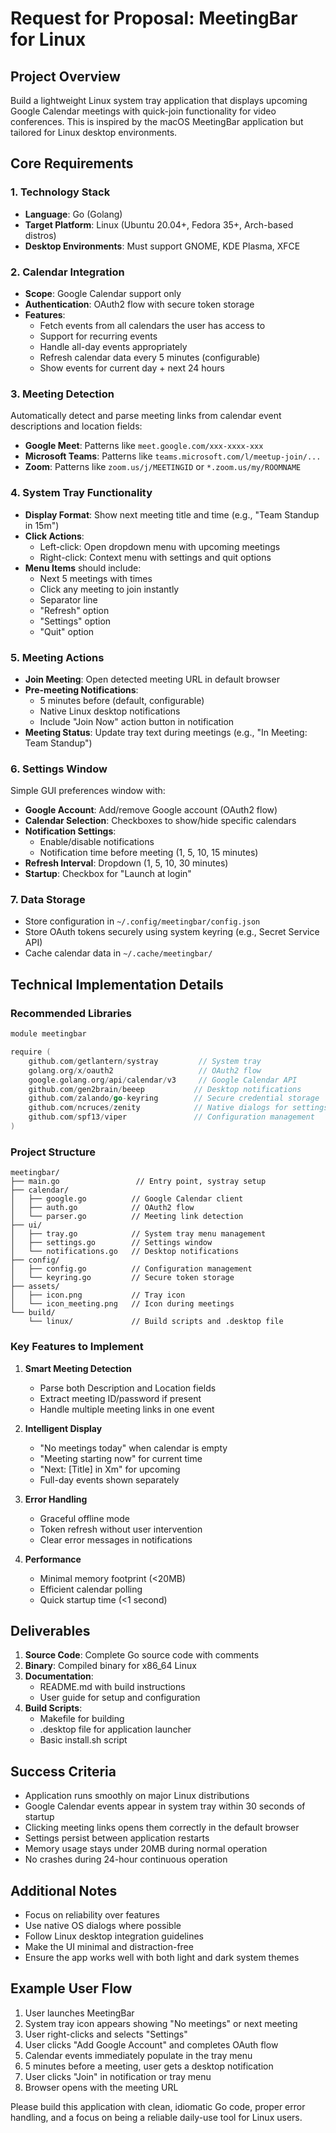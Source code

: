 # Request for Proposal: MeetingBar for Linux

## Project Overview

Build a lightweight Linux system tray application that displays upcoming Google Calendar meetings with quick-join functionality for video conferences. This is inspired by the macOS MeetingBar application but tailored for Linux desktop environments.

## Core Requirements

### 1. Technology Stack
- **Language**: Go (Golang)
- **Target Platform**: Linux (Ubuntu 20.04+, Fedora 35+, Arch-based distros)
- **Desktop Environments**: Must support GNOME, KDE Plasma, XFCE

### 2. Calendar Integration
- **Scope**: Google Calendar support only
- **Authentication**: OAuth2 flow with secure token storage
- **Features**:
  - Fetch events from all calendars the user has access to
  - Support for recurring events
  - Handle all-day events appropriately
  - Refresh calendar data every 5 minutes (configurable)
  - Show events for current day + next 24 hours

### 3. Meeting Detection
Automatically detect and parse meeting links from calendar event descriptions and location fields:
- **Google Meet**: Patterns like `meet.google.com/xxx-xxxx-xxx`
- **Microsoft Teams**: Patterns like `teams.microsoft.com/l/meetup-join/...`
- **Zoom**: Patterns like `zoom.us/j/MEETINGID` or `*.zoom.us/my/ROOMNAME`

### 4. System Tray Functionality
- **Display Format**: Show next meeting title and time (e.g., "Team Standup in 15m")
- **Click Actions**:
  - Left-click: Open dropdown menu with upcoming meetings
  - Right-click: Context menu with settings and quit options
- **Menu Items** should include:
  - Next 5 meetings with times
  - Click any meeting to join instantly
  - Separator line
  - "Refresh" option
  - "Settings" option
  - "Quit" option

### 5. Meeting Actions
- **Join Meeting**: Open detected meeting URL in default browser
- **Pre-meeting Notifications**: 
  - 5 minutes before (default, configurable)
  - Native Linux desktop notifications
  - Include "Join Now" action button in notification
- **Meeting Status**: Update tray text during meetings (e.g., "In Meeting: Team Standup")

### 6. Settings Window
Simple GUI preferences window with:
- **Google Account**: Add/remove Google account (OAuth2 flow)
- **Calendar Selection**: Checkboxes to show/hide specific calendars
- **Notification Settings**: 
  - Enable/disable notifications
  - Notification time before meeting (1, 5, 10, 15 minutes)
- **Refresh Interval**: Dropdown (1, 5, 10, 30 minutes)
- **Startup**: Checkbox for "Launch at login"

### 7. Data Storage
- Store configuration in `~/.config/meetingbar/config.json`
- Store OAuth tokens securely using system keyring (e.g., Secret Service API)
- Cache calendar data in `~/.cache/meetingbar/`

## Technical Implementation Details

### Recommended Libraries
```go
module meetingbar

require (
    github.com/getlantern/systray         // System tray
    golang.org/x/oauth2                   // OAuth2 flow
    google.golang.org/api/calendar/v3     // Google Calendar API
    github.com/gen2brain/beeep           // Desktop notifications
    github.com/zalando/go-keyring        // Secure credential storage
    github.com/ncruces/zenity            // Native dialogs for settings
    github.com/spf13/viper               // Configuration management
)
```

### Project Structure
```
meetingbar/
├── main.go                 // Entry point, systray setup
├── calendar/
│   ├── google.go          // Google Calendar client
│   ├── auth.go            // OAuth2 flow
│   └── parser.go          // Meeting link detection
├── ui/
│   ├── tray.go            // System tray menu management
│   ├── settings.go        // Settings window
│   └── notifications.go   // Desktop notifications
├── config/
│   ├── config.go          // Configuration management
│   └── keyring.go         // Secure token storage
├── assets/
│   ├── icon.png           // Tray icon
│   └── icon_meeting.png   // Icon during meetings
└── build/
    └── linux/             // Build scripts and .desktop file
```

### Key Features to Implement

1. **Smart Meeting Detection**
   - Parse both Description and Location fields
   - Extract meeting ID/password if present
   - Handle multiple meeting links in one event

2. **Intelligent Display**
   - "No meetings today" when calendar is empty
   - "Meeting starting now" for current time
   - "Next: [Title] in Xm" for upcoming
   - Full-day events shown separately

3. **Error Handling**
   - Graceful offline mode
   - Token refresh without user intervention
   - Clear error messages in notifications

4. **Performance**
   - Minimal memory footprint (<20MB)
   - Efficient calendar polling
   - Quick startup time (<1 second)

## Deliverables

1. **Source Code**: Complete Go source code with comments
2. **Binary**: Compiled binary for x86_64 Linux
3. **Documentation**:
   - README.md with build instructions
   - User guide for setup and configuration
4. **Build Scripts**:
   - Makefile for building
   - .desktop file for application launcher
   - Basic install.sh script

## Success Criteria

- Application runs smoothly on major Linux distributions
- Google Calendar events appear in system tray within 30 seconds of startup
- Clicking meeting links opens them correctly in the default browser
- Settings persist between application restarts
- Memory usage stays under 20MB during normal operation
- No crashes during 24-hour continuous operation

## Additional Notes

- Focus on reliability over features
- Use native OS dialogs where possible
- Follow Linux desktop integration guidelines
- Make the UI minimal and distraction-free
- Ensure the app works well with both light and dark system themes

## Example User Flow

1. User launches MeetingBar
2. System tray icon appears showing "No meetings" or next meeting
3. User right-clicks and selects "Settings"
4. User clicks "Add Google Account" and completes OAuth flow
5. Calendar events immediately populate in the tray menu
6. 5 minutes before a meeting, user gets a desktop notification
7. User clicks "Join" in notification or tray menu
8. Browser opens with the meeting URL

Please build this application with clean, idiomatic Go code, proper error handling, and a focus on being a reliable daily-use tool for Linux users.